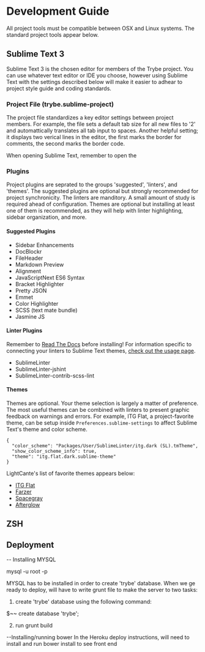 # Development Guide

All project tools must be compatible between OSX and Linux systems. The standard project tools appear below.

## Sublime Text 3
Sublime Text 3 is the chosen editor for members of the Trybe project. You can use whatever text editor or IDE you choose, however using Sublime Text with the settings described below will make it easier to adhear to project style guide and coding standards.

### Project File (trybe.sublime-project)

The project file standardizes a key editor settings between project members. For example, the file sets a default tab size for all new files to '2' and automattically translates all tab input to spaces. Another helpful setting; it displays two verical lines in the editor, the first marks the border for comments, the second marks the border code.

When opening Sublime Text, remember to open the 

### Plugins

Project plugins are seprated to the groups 'suggested', 'linters', and 'themes'. The suggested plugins are optional but strongly recommended for project synchronicity.  The linters are manditory.  A small amount of study is required ahead of configuration.  Themes are optional but installing at least one of them is recommended, as they will help with linter highlighting, sidebar organization, and more.

#### Suggested Plugins

* Sidebar Enhancements
* DocBlockr
* File​Header
* Markdown Preview
* Alignment
* JavaScriptNext ES6 Syntax
* Bracket Highlighter
* Pretty JSON
* Emmet
* Color Highlighter
* SCSS (text mate bundle)
* Jasmine JS

#### Linter Plugins

Remember to [Read The Docs](http://www.sublimelinter.com/en/latest/index.html) before installing! For information specific to connecting your linters to Sublime Text themes, [check out the usage page](http://www.sublimelinter.com/en/latest/usage.html).

* SublimeLinter
* SublimeLinter-jshint
* SublimeLinter-contrib-scss-lint

#### Themes

Themes are optional. Your theme selection is largely a matter of preference. The most useful themes can be combined with linters to present graphic feedback on warnings and errors.  For example, ITG Flat, a project-favorite theme, can be setup inside `Preferences.sublime-settings` to affect Sublime Text's theme and color scheme.

```
{
  "color_scheme": "Packages/User/SublimeLinter/itg.dark (SL).tmTheme",
  "show_color_scheme_info": true,
  "theme": "itg.flat.dark.sublime-theme"
}
```

LightCante's list of favorite themes appears below:

* [ITG Flat](http://itsthatguy.com/post/70191573560/sublime-text-theme-itg-flat)
* [Farzer](http://devthemez.com/farzher)
* [Spacegray](http://kkga.github.io/spacegray/)
* [Afterglow](http://yabatadesign.github.io/afterglow-theme/)


## ZSH


## Deployment

-- Installing MYSQL 

mysql -u root -p

MYSQL has to be installed in order to create 'trybe' 
database. When we ge ready to deploy, will have to write 
grunt file to make the server to two tasks: 

1) create 'trybe' database using the following command: 

$~~ create database 'trybe';

2) run grunt build

--Installing/running bower
In the Heroku deploy instructions, will need to install and
run bower install to see front end